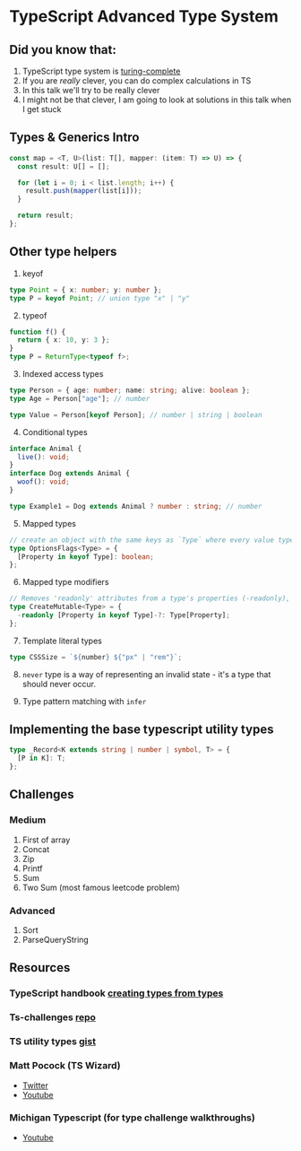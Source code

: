 # TypeScript Advanced Type System

## Did you know that:

1. TypeScript type system is [turing-complete](https://github.com/microsoft/TypeScript/issues/14833)
2. If you are _really_ clever, you can do complex calculations in TS
3. In this talk we'll try to be really clever
4. I might not be that clever, I am going to look at solutions in this talk when I get stuck

## Types & Generics Intro

```typescript
const map = <T, U>(list: T[], mapper: (item: T) => U) => {
  const result: U[] = [];

  for (let i = 0; i < list.length; i++) {
    result.push(mapper(list[i]));
  }

  return result;
};
```

## Other type helpers

1. keyof

```typescript
type Point = { x: number; y: number };
type P = keyof Point; // union type "x" | "y"
```

2. typeof

```typescript
function f() {
  return { x: 10, y: 3 };
}
type P = ReturnType<typeof f>;
```

3. Indexed access types

```typescript
type Person = { age: number; name: string; alive: boolean };
type Age = Person["age"]; // number

type Value = Person[keyof Person]; // number | string | boolean
```

4. Conditional types

```typescript
interface Animal {
  live(): void;
}
interface Dog extends Animal {
  woof(): void;
}

type Example1 = Dog extends Animal ? number : string; // number
```

5. Mapped types

```typescript
// create an object with the same keys as `Type` where every value type is a boolean
type OptionsFlags<Type> = {
  [Property in keyof Type]: boolean;
};
```

6. Mapped type modifiers

```typescript
// Removes 'readonly' attributes from a type's properties (-readonly), and makes it required (-?)
type CreateMutable<Type> = {
  -readonly [Property in keyof Type]-?: Type[Property];
};
```

7. Template literal types

```typescript
type CSSSize = `${number} ${"px" | "rem"}`;
```

8. `never` type is a way of representing an invalid state - it's a type that should never occur.

9. Type pattern matching with `infer`

## Implementing the base typescript utility types

```typescript
type _Record<K extends string | number | symbol, T> = {
  [P in K]: T;
};
```

## Challenges

### Medium

1. First of array
2. Concat
3. Zip
4. Printf
5. Sum
6. Two Sum (most famous leetcode problem)

### Advanced

1. Sort
2. ParseQueryString

## Resources

### TypeScript handbook [creating types from types](https://www.typescriptlang.org/docs/handbook/2/types-from-types.html)

### Ts-challenges [repo](https://github.com/type-challenges/type-challenges)

### TS utility types [gist](https://gist.github.com/erodactyl/cb445f8e159d50883c81da57d3c6b656)

### Matt Pocock (TS Wizard)

- [Twitter](https://twitter.com/mattpocockuk)
- [Youtube](https://www.youtube.com/@mattpocockuk)

### Michigan Typescript (for type challenge walkthroughs)

- [Youtube](https://www.youtube.com/@MichiganTypeScript)
